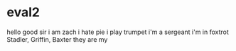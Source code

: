 # eval2
hello good sir
i am zach
i hate pie
i play trumpet
i'm a sergeant
i'm in foxtrot
Stadler, Griffin, Baxter
they are my
